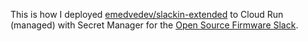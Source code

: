 This is how I deployed [emedvedev/slackin-extended](https://github.com/emedvedev/slackin-extended) to Cloud Run (managed) with Secret Manager for the [Open Source Firmware Slack](https://slack.osfw.dev).
